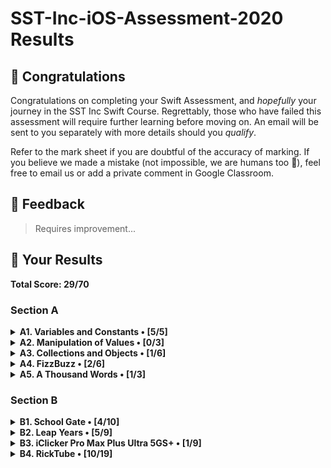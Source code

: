 #  SST-Inc-iOS-Assessment-2020 Results

## 🎉 Congratulations

Congratulations on completing your Swift Assessment, and *hopefully* your journey in the SST Inc Swift Course. Regrettably, those who have failed this assessment will require further learning before moving on. An email will be sent to you separately with more details should you *qualify*.

Refer to the mark sheet if you are doubtful of the accuracy of marking. If you believe we made a mistake (not impossible, we are humans too 💩), feel free to email us or add a private comment in Google Classroom.

## 👀 Feedback

>
> Requires improvement...
>

## 🤡 Your Results

**Total Score: 29/70**

### Section A

<details>
<summary><strong>A1. Variables and Constants • [5/5]</strong></summary>

1. Create a variable, called `rickrolls`, and set it to the number of times you have been rick-rolled by your fellow iOS teachers (any number works). `[1m]`

```swift
var rickrolls = 2
```

> 1m

---

2. Create a constant of the type `Double`, called `magicNumber`, and set it to `3`. `[2m]`

```swift
let magicNumber : Double
magicNumber = 3.0

```

> 2m

---

3. What is the difference between a variable and a constant? `[2m]`

```
"""
Answer: Variable can be changed while a constant cannot be changed
"""
```

> 2m

</details>

<details>
<summary><strong>A2. Manipulation of Values • [0/3]</strong></summary>

1. `(x + x)` as a `String`. `[1m]`

```swift
var answer1 : String
var temp = x + x
(String)(temp)
print(temp)
```

> 0m

---

2. `x`²¹. `[1m]`

```swift
var answer = x^21

print (answer)
```

> 0m

---

3. Last digit of `x`. `[1m]`

```swift
for i in x ... 4 {
    print (i)
}
```

> 0m

</details>

<details>
<summary><strong>A3. Collections and Objects • [1/6]</strong></summary>

1. Define a structure (struct) called `Teacher` with the properties: `name`, `wearsGlasses`, and an **optional** value: `watchColor`, with the most appropriate types based on the table above. `[2m]`

```swift
struct Teacher {
    var name : String
    var wearsGlasses: String
    var watchColour : String
}
```

> 1m

---

2. Create an array called `teachers` containing multiple instances of `Teacher` using the details provided in the table above. `[2m]`

```swift

```

> 0m

---

3. For each `name` in the array declared previously, add `" is the best"` to the end of the `name`, and print it out individually. `[2m]`

```swift

```

> 0m

</details>

<details>
<summary><strong>A4. FizzBuzz • [2/6]</strong></summary>

1. Create a function called `fizzBuzz` which takes a parameter `number` of type `Int` and returns a `String` ("Fizz", "Buzz", "FizzBuzz", or the number itself) based on the conditions above. Refer to the sample Input/Output. `[4m]`

```swift
var number : Int
func fizzBuzz(){
    if number % 3 == 0{
        print ("Fizz")
    }
    if number % 4 == 0{
        print ("Buzz")
    }
    if number & 12 == 0 {
        print ("FizzBuzz")
    }
}
```

> 2m

---

2. Hence, **using the function you created above**, print out the corresponding values when the numbers 1 to 50 are input, each on a new line. `[2m]`

```swift
number = 1
repeat {
    fizzBuzz()
    number = number + 1
} while number <= 50

```

> 0m

</details>

<details>
<summary><strong>A5. A Thousand Words • [1/3]</strong></summary>

1. Given an image view, `imageView`, and an image called `wheres_waldo` in `Assets.xcassets`, display the image. `[1m]`

```swift
// IDK how to do
```

> 0m

---

2. Adjust the `contentMode` value of the image such that the entire image can be viewed, without getting cropped, while keeping the aspect ratio (not stretched/squashed). `[1m]`

```swift
// IDK how to do
```

> 0m

---

3. What is the difference between `UIImageView` and `UIImage`? Why are we unable to use them interchangeably? `[1m]`

```txt
"""
These both are different because one is viewing the image and one is refering only to the image
"""
```

> 1m

</details>

### Section B

<details>
<summary><strong>B1. School Gate • [4/10]</strong></summary>

1. Given the variables above, write a set of conditions that tell the gate whether or not to unlock. `[5m]`

```swift
let withinOperatingHours = false
let isStudentPass = false
let isTeacherPass = false
let isFire = false
var isUnlocked = false

if withinOperatingHours == true && isStudentPass == true{
    isUnlocked = true
}
if isTeacherPass == true {
    isUnlocked = true
}
if isFire == true {
    isUnlocked = true
}
```

> 3m

---

2. Assuming the day starts when the program runs, write a program to keep track of the number of seconds elapsed (passed), printing the value every second. `[5m]`

```swift
var timeElasped : Int
timeElasped = 0
var temp = true
repeat {
    timeElasped = timeElasped + 1
    print ((timeElasped)," s ")
} while temp == true
```

> 1m

</details>

<details>
<summary><strong>B2. Leap Years • [5/9]</strong></summary>

1. Kesler's bugged code is shown below. There are **5 errors** present. Fix them. `[5m]`

```swift
func isLeap(year: Int) -> Bool { // 1. Set return type to Bool
    var isLeap = true // 2. Change let to var. 3. Change true to false
    if ((year % 4) == 0) && ((year % 100) != 0), {
        isLeap = true
    }{}
    if ((year % 400) == 0) { // 5. Replace 0.0 with 0, because Int
            isLeap = true
        }
    
    
    return isLeap
}
```

> 4m

---

2. What is this feature called? How is it useful? How can Kesler get rid of it? `[2m]`

```txt
"""
Answer: Breakpoints. To get rid of them Right Click and select delete breakpoint
"""
```

>  1m

---

3. What might have caused the SIGABRT error, assuming that the app ran fine before he edited his Storyboard? Is a SIGTERM error the same as a SIGABRT error? When does a SIGTERM error occur. `[2m]`

```txt
"""
Answer: he close the simuluter causing xcode to report the crash. No Sigterm is Different from Sigabrt Error. Sigterm error occers when he
"""
```

> 0m

</details>

<details>
<summary><strong>B3. iClicker Pro Max Plus Ultra 5GS+ • [1/9]</strong></summary>

1. Label is to be set to your name when the program runs initially. `[1m]`
2. Border radius of the button is to be set to `15`. `[1m]`
3. Background color of the button should change to a random color each time the button is pressed. `[2m]`
4. Label should display the number of times the button has been clicked whenever the button is tapped. `[1m]`
5. Every 17 clicks,
    * Label should be set to the time in seconds since the first click, e.g. `"30s"`. `[2m]`
    * Text on the button is to be set to `"Yay"` (Hint: The correct answer requires setting text for the `.normal` state). `[1m]`
    * Reset the text on the button back to +1 after the next click. `[1m]`

```swift
public func viewDidLoad() {
    UILabel().text = "Daksh"
}

public func viewDidAppear(_ animated: Bool) {
    
}
```

> 1m

</details>

<details>
<summary><strong>B4. RickTube • [10/19]</strong></summary>

1. Create a new iOS App (use Swift and Storyboard) with `Xcode.app`. Save it in the test directory you previously downloaded. `[1m]`
2. Open `Main.storyboard` and create the user interface based on the specifications below. `[18m]`

</details>
